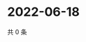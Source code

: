 # 2022-06-18

共 0 条

<!-- BEGIN WEIBO -->
<!-- 最后更新时间 Sat Jun 18 2022 13:00:32 GMT+0800 (China Standard Time) -->

<!-- END WEIBO -->
